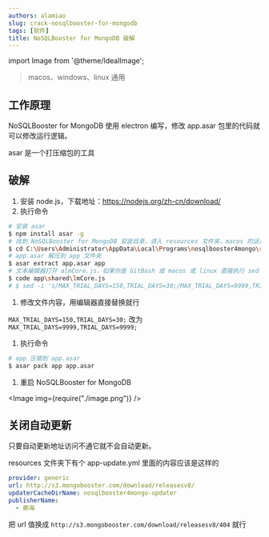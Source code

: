 ```yaml
---
authors: alamiao
slug: crack-nosqlbooster-for-mongodb
tags: [软件]
title: NoSQLBooster for MongoDB 破解
---
```


import Image from '@theme/IdealImage';

> macos、windows、linux 通用
<!-- truncate -->
## 工作原理

NoSQLBooster for MongoDB 使用 electron 编写，修改 app.asar 包里的代码就可以修改运行逻辑。

asar 是一个打压缩包的工具

## 破解

1. 安装 node.js，下载地址：https://nodejs.org/zh-cn/download/
2. 执行命令

```bash
# 安装 asar 
$ npm install asar -g
# 找到 NoSQLBooster for MongoDB 安装目录，进入 resources 文件夹，macos 的话在 app 里面
$ cd C:\Users\Administrator\AppData\Local\Programs\nosqlbooster4mongo\resources
# app.asar 解压到 app 文件夹
$ asar extract app.asar app
# 文本编辑器打开 almCore.js，如果你是 GitBash 或 macos 或 linux 直接执行 sed 并跳过第三步
$ code app\shared\lmCore.js
# $ sed -i 's/MAX_TRIAL_DAYS=150,TRIAL_DAYS=30;/MAX_TRIAL_DAYS=9999,TRIAL_DAYS=9999;/' app/shared/lmCore.js
```

1. 修改文件内容，用编辑器直接替换就行

`MAX_TRIAL_DAYS=150,TRIAL_DAYS=30;` 改为 `MAX_TRIAL_DAYS=9999,TRIAL_DAYS=9999;`

1. 执行命令

```bash
# app 压缩到 app.asar
$ asar pack app app.asar
```

1. 重启 NoSQLBooster for MongoDB

<Image img={require("./image.png")} />

## 关闭自动更新

只要自动更新地址访问不通它就不会自动更新。

resources 文件夹下有个  app-update.yml 里面的内容应该是这样的

```yaml
provider: generic
url: http://s3.mongobooster.com/download/releasesv8/
updaterCacheDirName: nosqlbooster4mongo-updater
publisherName:
  - 卿海
```

把 url 值换成 `http://s3.mongobooster.com/download/releasesv8/404` 就行